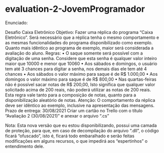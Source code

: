 # evaluation-2-JovemProgramador


Enunciado:

Desafio Caixa Eletrônico
Objetivo: Fazer uma réplica do programa “Caixa Eletrônico”. Será 
necessário que a réplica tenha o mesmo comportamento e as 
mesmas funcionalidades do programa disponibilizado como
exemplo. Quanto mais idêntico ao programa de exemplo, maior 
será considerada a avaliação do aluno.
Regras:
• O saque somente será possível com a digitação de uma 
senha. Considere que esta senha é qualquer valor inteiro
maior que 10000 e menor que 10060
• Aos sábados e domingos, o usuário tem até 3 chances para 
digitar a senha, nos demais dias ele tem até 4 chances
• Aos sábados o valor máximo para saque é de R$ 1.000,00
• Aos domingos o valor máximo para saque é de R$ 800,00
• Nas quartas-feiras não é possível sacar notas de R$ 200,00,
Isto significa que qualquer valor solicitado acima de 200 reais, 
não poderá utilizar as notas de 200 reais. Esta regra vale 
tanto para a composição de notas, quanto para a 
disponibilização aleatório de notas.
Atenção: O comportamento da réplica deve ser idêntico ao 
exemplo, inclusive na apresentação das mensagens.
Prazo de entrega: 30/08/2021
Criar um cartão no Trello com o título “Avaliação 2 
(30/08/2021)” e anexar o arquivo “.cs”


Nota: Esta nova versão que eu estou disponibilizando, possui uma 
camada de proteção, para que, em caso de decompilação do 
arquivo “.dll”, o código ficará “ofuscado”, isto é, ficará todo 
embaralhado e serão feitas modificações em alguns recursos, o que 
impedirá aos “espertinhos” o entendimento dele.

